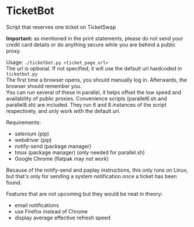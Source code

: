 # TicketBot
Script that reserves one ticket on TicketSwap

**Important:** as mentioned in the print statements, please do not send your credit card details or do anything secure while you are behind a public proxy.

Usage:
`./ticketbot.py <ticket_page_url>`  
The url is optional. If not specified, it will use the default url hardcoded in `ticketbot.py`  
The first time a browser opens, you should manually log in. Afterwards, the browser should remember you.  
You can run several of these in parallel, it helps offset the low speed and availability of public proxies. Convenience scripts (parallel6.sh and parallel8.sh) are included. They run 6 and 8 instances of the script respectively, and only work with the default url.

Requirements:
* selenium (pip)
* webdriver (pip)
* notify-send (package manager)
* tmux (package manager) (only needed for parallel.sh)
* Google Chrome (flatpak may not work)

Because of the notify-send and paplay instructions, this only runs on Linux, but that's only for sending a system notification once a ticket has been found.

Features that are not upcoming but they would be neat in theory:
* email notifications
* use Firefox instead of Chrome
* display average effective refresh speed
